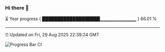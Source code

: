 ### Hi there 👋

⏳ Year progress { ███████████████████▁▁▁▁▁▁▁▁▁▁▁ } 66.01 %

---

⏰ Updated on Fri, 29 Aug 2025 22:39:24 GMT

![Progress Bar CI](https://github.com/IshwaranRudhara/GIT-ACTION/workflows/Progress%20Bar%20CI/badge.svg)
